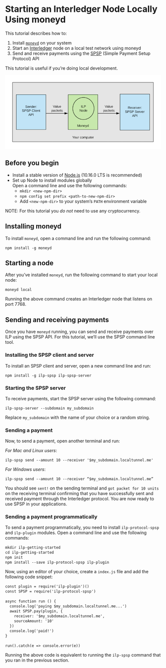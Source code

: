 # Starting an Interledger Node Locally Using moneyd

This tutorial describes how to:
1. Install [`moneyd`](../concepts/moneyd.md) on your system
2. Start an [Interledger](https://github.com/interledgerjs/ilp-connector) node on a local test network using moneyd
3. Send and receive payments using the [SPSP](../concepts/spsp.md) (Simple Payment Setup Protocol) API

This tutorial is useful if you’re doing local development. 

![Getting-Started-Locally](../assets/getting-started-locally.png)

## Before you begin
* Install a stable version of [Node.js](https://nodejs.org/en/) (10.16.0 LTS is recommended)
* Set up Node to install modules globally <br/>
Open a command line and use the following commands:  
  * `mkdir <new-npm-dir>`  
  * `npm config set prefix <path-to-new-npm-dir>`  
  * Add `<new-npm-dir>` to your system’s `PATH` environment variable

NOTE: For this tutorial you *do not* need to use any cryptocurrency.

## Installing moneyd
To install `moneyd`, open a command line and run the following command:
```shell
npm install -g moneyd
```

## Starting a node
After you’ve installed `moneyd`, run the following command to start your local node:
```shell
moneyd local
```
Running the above command creates an Interledger node that listens on port 7768.

## Sending and receiving payments
Once you have `moneyd` running, you can send and receive payments over ILP using the SPSP API. For this tutorial, we’ll use the SPSP command line tool.

### Installing the SPSP client and server
To install an SPSP client and server, open a new command line and run:
```shell
npm install -g ilp-spsp ilp-spsp-server
```
### Starting the SPSP server
To receive payments, start the SPSP server using the following command:
```shell
ilp-spsp-server --subdomain my_subdomain
```
Replace `my_subdomain` with the name of your choice or a random string. 

### Sending a payment
Now, to send a payment, open another terminal and run:

*For Mac and Linux users*:
```shell
ilp-spsp send --amount 10 --receiver '$my_subdomain.localtunnel.me'
```
*For Windows users*:
```shell
ilp-spsp send --amount 10 --receiver “$my_subdomain.localtunnel.me”
```

You should see `sent!` on the sending terminal and `got packet for 10 units` on the receiving terminal confirming that you have successfully 
sent and received payment through the Interledger protocol. You are now ready to use SPSP in your applications.

### Sending a payment programmatically

To send a payment programmatically, you need to install `ilp-protocol-spsp` and `ilp-plugin` modules. Open a command line and use the following commands:

```shell
mkdir ilp-getting-started
cd ilp-getting-started
npm init
npm install --save ilp-protocol-spsp ilp-plugin
```
Now, using an editor of your choice, create a `index.js` file and add the following code snippet:

```shell
const plugin = require('ilp-plugin')()
const SPSP = require('ilp-protocol-spsp')

async function run () {
  console.log('paying $my_subdomain.localtunnel.me...')
  await SPSP.pay(plugin, {
    receiver: '$my_subdomain.localtunnel.me',
    sourceAmount: '10'
  })
  console.log('paid!')
}

run().catch(e => console.error(e))
```

Running the above code is equivalent to running the `ilp-spsp` command that you ran in the previous section.